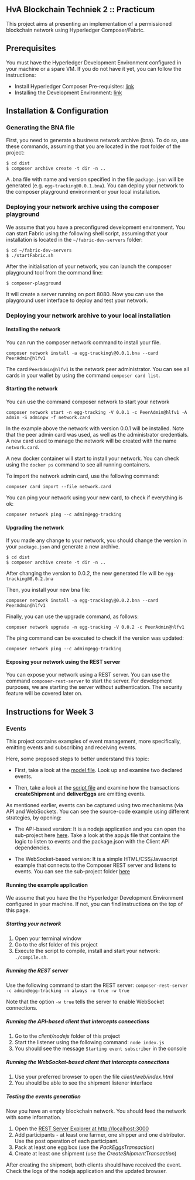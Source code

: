 
##  HvA Blockchain Techniek 2 :: Practicum
This project aims at presenting an implementation of a permissioned blockchain network using Hyperledger Composer/Fabric. 

## Prerequisites
You must have the Hyperledger Development Environment configured in your machine or a spare VM. If you do not have it yet, you can follow the instructions:

* Install Hyperledger Composer Pre-requisites: [link](https://hyperledger.github.io/composer/latest/installing/installing-prereqs.html)
* Installing the Development Environment: [link](https://hyperledger.github.io/composer/latest/installing/development-tools.html)


## Installation & Configuration

### Generating the BNA file

First, you need to generate a business network archive (bna). To do so, use these commands, assuming that you are located in the root folder of the project:

`$ cd dist`<br/>
`$ composer archive create -t dir -n ..`

A .bna file with name and version specified in the file `package.json` will be generated (e.g. `egg-tracking@0.0.1.bna`). You can deploy your network to the composer playground  environment or your local installation.

### Deploying your network archive using the composer playground

We assume that you have a preconfigured development environment. You can start Fabric using the following shell script, assuming that your installation is located in the `~/fabric-dev-servers` folder:

`$ cd ~/fabric-dev-servers`<br/>
`$ ./startFabric.sh`

After the initialisation of your network, you can launch the composer playground tool from the command line:

`$ composer-playground`

It will create a server running on port 8080. Now you can use the playground user interface to deploy and test your network.

### Deploying your network archive to your local installation

#### Installing the network

You can run the composer network command to install your file.

`composer network install -a egg-tracking\@0.0.1.bna --card PeerAdmin@hlfv1`

The card `PeerAdmin@hlfv1` is the network peer administrator. You can see  all cards in your wallet by using the command `composer card list`.

#### Starting the network

You can use the command composer network to start your network

`composer network start -n egg-tracking -V 0.0.1 -c PeerAdmin@hlfv1 -A admin -S adminpw -f network.card`

In the example above the network with version 0.0.1 will be installed. Note that the peer admin card was used, as well as the administrator credentials. A new card used to manage the network will be created with the name `network.card`. 

A new docker container will start to install your network. You can check using the `docker ps` command to see all running containers.

To import the network admin card, use the following command:

`composer card import --file network.card`

You can ping your network using your new card, to check if everything is ok:

`composer network ping --c admin@egg-tracking`

#### Upgrading the network

If you made any change to your network, you should change the version in your `package.json` and generate a new archive.

`$ cd dist`<br/>
`$ composer archive create -t dir -n ..`

After changing the version to 0.0.2, the new generated file will be `egg-tracking@0.0.2.bna`

Then, you install your new bna file:

`composer network install -a egg-tracking\@0.0.2.bna --card PeerAdmin@hlfv1`

Finally, you can use the upgrade command, as follows:

`composer network upgrade -n egg-tracking -V 0.0.2 -c PeerAdmin@hlfv1`

The ping command can be executed to check if the version was updated:

`composer network ping --c admin@egg-tracking`

#### Exposing your network using the REST server

You can expose your network using a REST server. You can use the command `composer-rest-server` to start the server. For development purposes, we are starting the server without authentication. The security feature will be covered later on. 

## Instructions for Week 3

### Events

This project contains examples of event management, more specifically, emitting events and subscribing and receiving events.

Here, some proposed steps to better understand this topic:

* First, take a look at the [model file](models/nl.hva.blockchain.eggtracking.model.cto). Look up and examine two declared events.

* Then, take a look at the [script file](lib/script.js) and examine how the transactions **createShipment** and **deliverEggs** are emitting events.

As mentioned earlier, events can be captured using two mechanisms (via API and WebSockets. You can see the source-code example using different strategies, by opening:

* The API-based version: It is a nodejs application and you can open the sub-project here [here](client/nodejs). Take a look at the app.js file that contains the logic to listen to events and the package.json with the Client API dependencies.

* The WebSocket-based version: It is a simple HTML/CSS/Javascript example  that connects to the Composer REST server and listens to events. You can see the sub-project folder [here](client/web)

#### Running the example application

We assume that you have the  the Hyperledger Development Environment configured in your machine. If not, you can find instructions on the top of this page.

##### Starting your network
1. Open your terminal window
2. Go to the *dist* folder of this project
3. Execute the script to compile, install and start your network: `./compile.sh`. 

##### Running the REST server

Use the following command to start the REST server: `composer-rest-server -c admin@egg-tracking -n always -u true -w true`

Note that the option `-w true` tells the server to enable WebSocket connections.

##### Running the API-based client that intercepts connections

1. Go to the *client/nodejs* folder of this project
2. Start the listener using the following command: `node index.js`
3. You should see the message `Starting event subscriber` in the console

##### Running the WebSocket-based client that intercepts connections

1. Use your preferred browser to open the file *client/web/index.html*
2. You should be able to see the shipment listener interface

##### Testing the events generation

Now you have an empty blockchain network. You should feed the network with some information.

1. Open the [REST Server Explorer at http://localhost:3000](http://localhost:3000/explorer/)
2. Add participants - at least one farmer, one shipper and one distributor. Use the post operation of each participant.
3. Pack at least one egg box (use the *PackEggsTransaction*)
4. Create at least one shipment (use the *CreateShipmentTransaction*)


After creating the shipment, both clients should have received the event. Check the logs of the nodejs application and the updated browser.